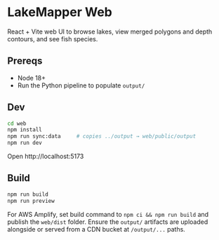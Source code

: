 # LakeMapper Web

React + Vite web UI to browse lakes, view merged polygons and depth contours, and see fish species.

## Prereqs

- Node 18+
- Run the Python pipeline to populate `output/`

## Dev

```bash
cd web
npm install
npm run sync:data     # copies ../output → web/public/output
npm run dev
```

Open http://localhost:5173

## Build

```bash
npm run build
npm run preview
```

For AWS Amplify, set build command to `npm ci && npm run build` and publish the `web/dist` folder. Ensure the `output/` artifacts are uploaded alongside or served from a CDN bucket at `/output/...` paths.


